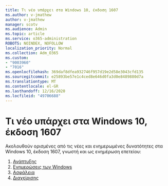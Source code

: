 ```yaml
---
title: Τι νέο υπάρχει στα Windows 10, έκδοση 1607
ms.author: v-jmathew
author: v-jmathew
manager: scotv
ms.audience: Admin
ms.topic: article
ms.service: o365-administration
ROBOTS: NOINDEX, NOFOLLOW
localization_priority: Normal
ms.collection: Adm_O365
ms.custom:
- "9003960"
- "7016"
ms.openlocfilehash: 369daf8dfea932746f957d19e2d58e3043cfd135
ms.sourcegitcommit: e25893be57e1c4ced8e646d0fa3d0e8489880d7a
ms.translationtype: MT
ms.contentlocale: el-GR
ms.lasthandoff: 12/16/2020
ms.locfileid: "49706688"
---
```

# <a name="whats-new-in-windows-10-version-1607"></a>Τι νέο υπάρχει στα Windows 10, έκδοση 1607

Ακολουθούν ορισμένες από τις νέες και ενημερωμένες δυνατότητες στα Windows 10, έκδοση 1607, γνωστή και ως ενημέρωση επετείου:

1. [Ανάπτυξης](https://go.microsoft.com/fwlink/?linkid=2114462)
2. [Ενημερώσεις των Windows](https://go.microsoft.com/fwlink/?linkid=2114463)
3. [Ασφάλεια](https://go.microsoft.com/fwlink/?linkid=2114270)
4. [Διαχείρισης](https://go.microsoft.com/fwlink/?linkid=2114271)
